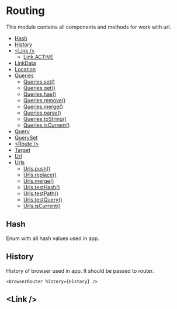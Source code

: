 # Routing

This module contains all components and methods for work with url.

* [Hash](#hash)
* [History](#history)
* [\<Link /\>](#link)
  * [Link.ACTIVE](#link-active)
* [LinkData](#link-data)
* [Location](#location)
* [Queries](#queries)
  * [Queries.set()](#queries-set)
  * [Queries.get()](#queries-get)
  * [Queries.has()](#queries-has)
  * [Queries.remove()](#queries-remove)
  * [Queries.merge()](#queries-merge)
  * [Queries.parse()](#queries-parse)
  * [Queries.toString()](#queries-to-string)
  * [Queries.isCurrent()](#queries-is-current)
* [Query](#query)
* [QuerySet](#query-set)
* [\<Route /\>](#route)
* [Target](#target)
* [Url](#url)
* [Urls](#urls)
  * [Urls.push()](#urls-push)
  * [Urls.replace()](#urls-replace)
  * [Urls.merge()](#urls-merge)
  * [Urls.testHash()](#urls-test-hash)
  * [Urls.testPath()](#urls-test-path)
  * [Urls.testQuery()](#urls-test-query)
  * [Urls.isCurrent()](#urls-is-current)
  
## Hash

Enum with all hash values used in app.

## History

History of browser used in app. It should be passed to router.

```
<BrowserRouter history={History} />
```

## <a name="link">\<Link /\></a>

